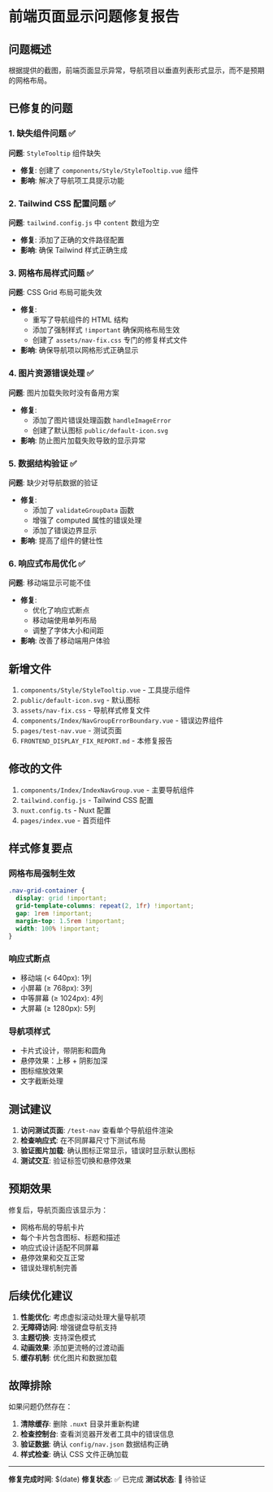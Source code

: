 # 前端页面显示问题修复报告

## 问题概述
根据提供的截图，前端页面显示异常，导航项目以垂直列表形式显示，而不是预期的网格布局。

## 已修复的问题

### 1. 缺失组件问题 ✅
**问题**: `StyleTooltip` 组件缺失
- **修复**: 创建了 `components/Style/StyleTooltip.vue` 组件
- **影响**: 解决了导航项工具提示功能

### 2. Tailwind CSS 配置问题 ✅
**问题**: `tailwind.config.js` 中 `content` 数组为空
- **修复**: 添加了正确的文件路径配置
- **影响**: 确保 Tailwind 样式正确生成

### 3. 网格布局样式问题 ✅
**问题**: CSS Grid 布局可能失效
- **修复**: 
  - 重写了导航组件的 HTML 结构
  - 添加了强制样式 `!important` 确保网格布局生效
  - 创建了 `assets/nav-fix.css` 专门的修复样式文件
- **影响**: 确保导航项以网格形式正确显示

### 4. 图片资源错误处理 ✅
**问题**: 图片加载失败时没有备用方案
- **修复**: 
  - 添加了图片错误处理函数 `handleImageError`
  - 创建了默认图标 `public/default-icon.svg`
- **影响**: 防止图片加载失败导致的显示异常

### 5. 数据结构验证 ✅
**问题**: 缺少对导航数据的验证
- **修复**: 
  - 添加了 `validateGroupData` 函数
  - 增强了 computed 属性的错误处理
  - 添加了错误边界显示
- **影响**: 提高了组件的健壮性

### 6. 响应式布局优化 ✅
**问题**: 移动端显示可能不佳
- **修复**: 
  - 优化了响应式断点
  - 移动端使用单列布局
  - 调整了字体大小和间距
- **影响**: 改善了移动端用户体验

## 新增文件

1. `components/Style/StyleTooltip.vue` - 工具提示组件
2. `public/default-icon.svg` - 默认图标
3. `assets/nav-fix.css` - 导航样式修复文件
4. `components/Index/NavGroupErrorBoundary.vue` - 错误边界组件
5. `pages/test-nav.vue` - 测试页面
6. `FRONTEND_DISPLAY_FIX_REPORT.md` - 本修复报告

## 修改的文件

1. `components/Index/IndexNavGroup.vue` - 主要导航组件
2. `tailwind.config.js` - Tailwind CSS 配置
3. `nuxt.config.ts` - Nuxt 配置
4. `pages/index.vue` - 首页组件

## 样式修复要点

### 网格布局强制生效
```css
.nav-grid-container {
  display: grid !important;
  grid-template-columns: repeat(2, 1fr) !important;
  gap: 1rem !important;
  margin-top: 1.5rem !important;
  width: 100% !important;
}
```

### 响应式断点
- 移动端 (< 640px): 1列
- 小屏幕 (≥ 768px): 3列  
- 中等屏幕 (≥ 1024px): 4列
- 大屏幕 (≥ 1280px): 5列

### 导航项样式
- 卡片式设计，带阴影和圆角
- 悬停效果：上移 + 阴影加深
- 图标缩放效果
- 文字截断处理

## 测试建议

1. **访问测试页面**: `/test-nav` 查看单个导航组件渲染
2. **检查响应式**: 在不同屏幕尺寸下测试布局
3. **验证图片加载**: 确认图标正常显示，错误时显示默认图标
4. **测试交互**: 验证标签切换和悬停效果

## 预期效果

修复后，导航页面应该显示为：
- 网格布局的导航卡片
- 每个卡片包含图标、标题和描述
- 响应式设计适配不同屏幕
- 悬停效果和交互正常
- 错误处理机制完善

## 后续优化建议

1. **性能优化**: 考虑虚拟滚动处理大量导航项
2. **无障碍访问**: 增强键盘导航支持
3. **主题切换**: 支持深色模式
4. **动画效果**: 添加更流畅的过渡动画
5. **缓存机制**: 优化图片和数据加载

## 故障排除

如果问题仍然存在：

1. **清除缓存**: 删除 `.nuxt` 目录并重新构建
2. **检查控制台**: 查看浏览器开发者工具中的错误信息
3. **验证数据**: 确认 `config/nav.json` 数据结构正确
4. **样式检查**: 确认 CSS 文件正确加载

---

**修复完成时间**: $(date)
**修复状态**: ✅ 已完成
**测试状态**: 🔄 待验证